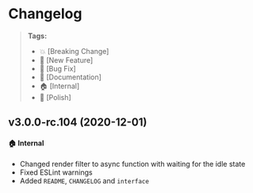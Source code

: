 Changelog
=========

> **Tags:**
> - :boom:       [Breaking Change]
> - :rocket:     [New Feature]
> - :bug:        [Bug Fix]
> - :memo:       [Documentation]
> - :house:      [Internal]
> - :nail_care:  [Polish]

## v3.0.0-rc.104 (2020-12-01)

#### :house: Internal

* Changed render filter to async function with waiting for the idle state
* Fixed ESLint warnings
* Added `README`, `CHANGELOG` and `interface`
